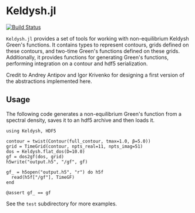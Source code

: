 # Keldysh.jl

[![Build Status](https://travis-ci.com/kleinhenz/Keldysh.jl.svg?branch=master)](https://travis-ci.com/kleinhenz/Keldysh.jl)

`Keldysh.jl` provides a set of tools for working with non-equilibrium Keldysh Green's functions.
It contains types to represent contours, grids defined on these contours, and two-time Green's functions defined on these grids.
Additionally, it provides functions for generating Green's functions, performing integration on a contour and hdf5 serialization.


Credit to Andrey Antipov and Igor Krivenko for designing a first version of the abstractions implemented here.

## Usage
The following code generates a non-equilibrium Green's function from a spectral density, saves it to an hdf5 archive and then loads it.
```
using Keldysh, HDF5

contour = twist(Contour(full_contour, tmax=1.0, β=5.0))
grid = TimeGrid(contour, npts_real=11, npts_imag=51)
dos = Keldysh.flat_dos(D=10.0)
gf = dos2gf(dos, grid)
h5write("output.h5", "/gf", gf)

gf_ = h5open("output.h5", "r") do h5f
  read(h5f["/gf"], TimeGF)
end

@assert gf_ == gf
```

See the `test` subdirectory for more examples.
